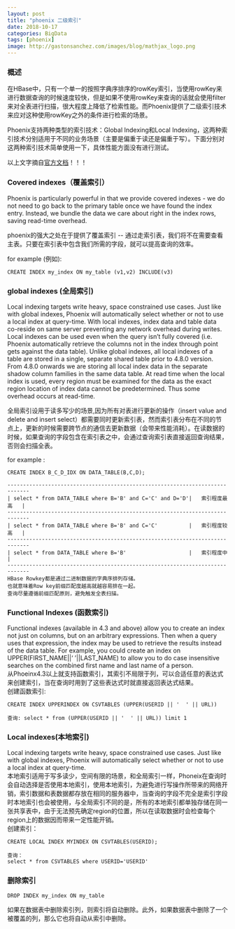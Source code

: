 ```yaml
---
layout: post
title: "phoenix 二级索引"
date: 2018-10-17
categories: BigData
tags: [phoenix]
image: http://gastonsanchez.com/images/blog/mathjax_logo.png
---
```


<!-- more -->
### 概述
在HBase中，只有一个单一的按照字典序排序的rowKey索引，当使用rowKey来进行数据查询的时候速度较快，但是如果不使用rowKey来查询的话就会使用filter来对全表进行扫描，很大程度上降低了检索性能。而Phoenix提供了二级索引技术来应对这种使用rowKey之外的条件进行检索的场景。

Phoenix支持两种类型的索引技术：Global Indexing和Local Indexing，这两种索引技术分别适用于不同的业务场景（主要是偏重于读还是偏重于写）。下面分别对这两种索引技术简单使用一下，具体性能方面没有进行测试。

以上文字摘自[官方文档](http://phoenix.apache.org/secondary_indexing.html)！！！

### Covered indexes（覆盖索引）
Phoenix is particularly powerful in that we provide covered indexes - we do not need to go back to the primary table once we have found the index entry. Instead, we bundle the data we care about right in the index rows, saving read-time overhead.

phoenix的强大之处在于提供了覆盖索引 -- 通过走索引表，我们将不在需要查看主表。只要在索引表中包含我们所需的字段，就可以提高查询的效率。

for example (例如):

    CREATE INDEX my_index ON my_table (v1,v2) INCLUDE(v3)


### global indexes (全局索引)
Local indexing targets write heavy, space constrained use cases. Just like with global indexes, Phoenix will automatically select whether or not to use a local index at query-time. With local indexes, index data and table data co-reside on same server preventing any network overhead during writes. Local indexes can be used even when the query isn’t fully covered (i.e. Phoenix automatically retrieve the columns not in the index through point gets against the data table). Unlike global indexes, all local indexes of a table are stored in a single, separate shared table prior to 4.8.0 version. From 4.8.0 onwards we are storing all local index data in the separate shadow column families in the same data table. At read time when the local index is used, every region must be examined for the data as the exact region location of index data cannot be predetermined. Thus some overhead occurs at read-time.

全局索引设用于读多写少的场景,因为所有对表进行更新的操作（insert value and  delete and  insert select）都需要同时更新索引表，然而索引表分布在不同的节点上，更新的时候需要跨节点的通信去更新数据（会带来性能消耗）。在读数据的时候，如果查询的字段包含在索引表之中，会通过查询索引表直接返回查询结果，否则会扫描全表。

for example :

    CREATE INDEX B_C_D_IDX ON DATA_TABLE(B,C,D);
    
    -----------------------------------------------------------------------------
    | select * from DATA_TABLE where B='B' and C='C' and D='D'|   索引程度最高   |
    -----------------------------------------------------------------------------
    | select * from DATA_TABLE where B='B' and C='C'          |   索引程度较高   |
    -----------------------------------------------------------------------------
    | select * from DATA_TABLE where B='B'                    |   索引程度中     |
    -----------------------------------------------------------------------------
    HBase Rowkey都是通过二进制数据的字典序排列存储。
    也就意味着Row key前缀匹配度越高就越容易排在一起。
    查询尽量遵循前缀匹配原则，避免触发全表扫描。

### Functional Indexes (函数索引)
Functional indexes (available in 4.3 and above) allow you to create an index not just on columns, but on an arbitrary expressions. Then when a query uses that expression, the index may be used to retrieve the results instead of the data table. For example, you could create an index on UPPER(FIRST_NAME||‘ ’||LAST_NAME) to allow you to do case insensitive searches on the combined first name and last name of a person.  
从Phoeinx4.3以上就支持函数索引，其索引不局限于列，可以合适任意的表达式来创建索引，当在查询时用到了这些表达式时就直接返回表达式结果。  
创建函数索引:
    
    CREATE INDEX UPPERINDEX ON CSVTABLES (UPPER(USERID || '  ' || URL))
    
    查询: select * from (UPPER(USERID || '  ' || URL)) limit 1  
    
    
    
### Local indexes(本地索引)
Local indexing targets write heavy, space constrained use cases. Just like with global indexes, Phoenix will automatically select whether or not to use a local index at query-time.  
本地索引适用于写多读少，空间有限的场景，和全局索引一样，Phoneix在查询时会自动选择是否使用本地索引，使用本地索引，为避免进行写操作所带来的网络开销，索引数据和表数据都存放在相同的服务器中，当查询的字段不完全是索引字段时本地索引也会被使用，与全局索引不同的是，所有的本地索引都单独存储在同一张共享表中，由于无法预先确定region的位置，所以在读取数据时会检查每个region上的数据因而带来一定性能开销。  
创建索引：
    
    CREATE LOCAL INDEX MYINDEX ON CSVTABLES(USERID);
    
    查询：
    select * from CSVTABLES where USERID='USERID'
    
### 删除索引
    DROP INDEX my_index ON my_table

如果在数据表中删除索引列，则索引将自动删除。此外，如果数据表中删除了一个被覆盖的列，那么它也将自动从索引中删除。